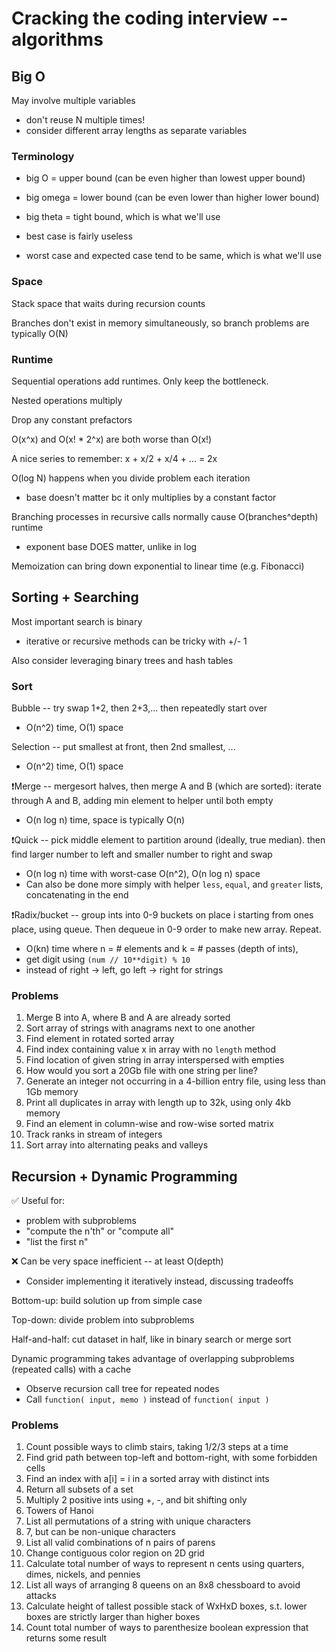# Cracking the coding interview -- algorithms

## Big O

May involve multiple variables 
  * don't reuse N multiple times!
  * consider different array lengths as separate variables

### Terminology

* big O = upper bound (can be even higher than lowest upper bound)
* big omega = lower bound (can be even lower than higher lower bound)
* big theta = tight bound, which is what we'll use

* best case is fairly useless
* worst case and expected case tend to be same, which is what we'll use

### Space 

Stack space that waits during recursion counts 

Branches don't exist in memory simultaneously, so branch problems 
are typically O(N)

### Runtime

Sequential operations add runtimes. Only keep the bottleneck.

Nested operations multiply

Drop any constant prefactors

O(x^x) and O(x! * 2^x) are both worse than O(x!)

A nice series to remember: x + x/2 + x/4 + ... = 2x

O(log N) happens when you divide problem each iteration
  * base doesn't matter bc it only multiplies by a constant factor

Branching processes in recursive calls normally cause O(branches^depth) 
runtime
  *  exponent base DOES matter, unlike in log

Memoization can bring down exponential to linear time (e.g. Fibonacci)

## Sorting + Searching

Most important search is binary
  * iterative or recursive methods can be tricky with +/- 1 

Also consider leveraging binary trees and hash tables

### Sort

Bubble -- try swap 1+2, then 2+3,... then repeatedly start over
  * O(n^2) time, O(1) space

Selection -- put smallest at front, then 2nd smallest, ...
  * O(n^2) time, O(1) space

❗️Merge -- mergesort halves, then merge A and B (which are sorted): 
iterate through A and B, adding min element to helper until both empty
  * O(n log n) time, space is typically O(n)

❗️Quick -- pick middle element to partition around (ideally, 
true median). then find larger number to left and smaller number to 
right and swap
  * O(n log n) time with worst-case O(n^2), O(n log n) space
  * Can also be done more simply with helper `less`, `equal`, and 
  `greater` lists, concatenating in the end

❗️Radix/bucket -- group ints into 0-9 buckets on place i starting 
from ones place, using queue. Then dequeue in 0-9 order to make 
new array. Repeat.
  * O(kn) time where n = # elements and k = # passes (depth of ints), 
  * get digit using `(num // 10**digit) % 10`
  * instead of right -> left, go left -> right for strings

### Problems

1. Merge B into A, where B and A are already sorted
2. Sort array of strings with anagrams next to one another
3. Find element in rotated sorted array
4. Find index containing value x in array with no `length` method
5. Find location of given string in array interspersed with empties
6. How would you sort a 20Gb file with one string per line?
7. Generate an integer not occurring in a 4-billion entry file, using 
less than 1Gb memory
8. Print all duplicates in array with length up to 32k, using only 
4kb memory
9. Find an element in column-wise and row-wise sorted matrix
10. Track ranks in stream of integers
11. Sort array into alternating peaks and valleys

## Recursion + Dynamic Programming

✅ Useful for:
  * problem with subproblems
  * "compute the n'th" or "compute all"
  * "list the first n"

❌ Can be very space inefficient -- at least O(depth)
  * Consider implementing it iteratively instead, discussing tradeoffs

Bottom-up: build solution up from simple case

Top-down: divide problem into subproblems

Half-and-half: cut dataset in half, like in binary search or merge sort

Dynamic programming takes advantage of overlapping subproblems 
(repeated calls) with a cache
  * Observe recursion call tree for repeated nodes
  * Call `function( input, memo )` instead of `function( input )`

### Problems

1. Count possible ways to climb stairs, taking 1/2/3 steps at a time
2. Find grid path between top-left and bottom-right, with some 
forbidden cells
3. Find an index with a[i] = i in a sorted array with distinct ints
4. Return all subsets of a set
5. Multiply 2 positive ints using +, -, and bit shifting only
6. Towers of Hanoi
7. List all permutations of a string with unique characters
8. 7, but can be non-unique characters
9. List all valid combinations of n pairs of parens
10. Change contiguous color region on 2D grid
11. Calculate total number of ways to represent n cents using 
quarters, dimes, nickels, and pennies
12. List all ways of arranging 8 queens on an 8x8 chessboard to 
avoid attacks
13. Calculate height of tallest possible stack of WxHxD boxes, s.t. 
lower boxes are strictly larger than higher boxes
14. Count total number of ways to parenthesize boolean expression that 
returns some result
